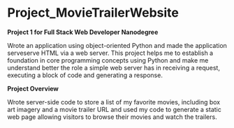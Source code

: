 # Project_MovieTrailerWebsite
**Project 1 for Full Stack Web Developer Nanodegree**

Wrote an application using object-oriented Python and made the application serveserve HTML via a web server. This project helps me to establish a foundation in core programming concepts using Python and make me  understand better  the role a simple web server has in receiving a request, executing a block of code and generating a response.

**Project Overview**

Wrote server-side code to store a list of my favorite movies, including box art imagery and a movie trailer URL and used my code to generate a static web page allowing visitors to browse their movies and watch the trailers.
